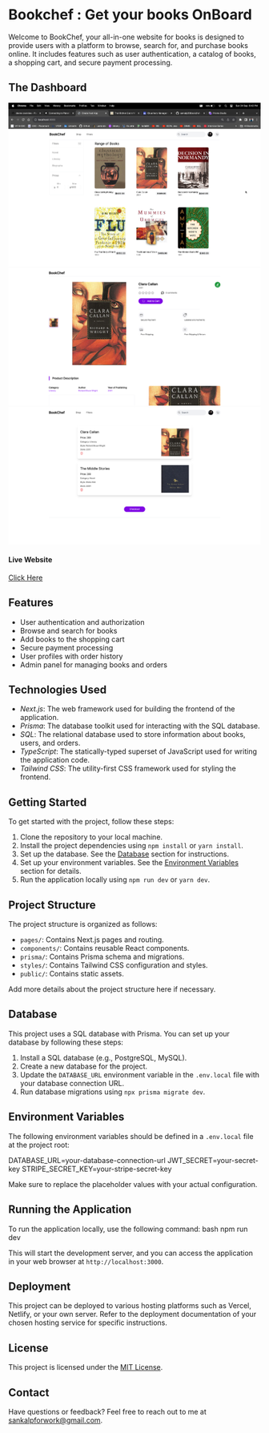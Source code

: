 # Bookchef : Get your books OnBoard
Welcome to BookChef, your all-in-one website for books is designed to provide users with a platform to browse, search for, and purchase books online. It includes features such as user authentication, a catalog of books, a shopping cart, and secure payment processing.

## The Dashboard
![Sample Image](/public/images/mainpage.png)
![Sample Image](/public/images/bookdescription.png)
![Sample Image](/public/images/cart.png)

#### Live Website
[Click Here](https://bookchef.vercel.app/) 

## Features
- User authentication and authorization
- Browse and search for books
- Add books to the shopping cart
- Secure payment processing
- User profiles with order history
- Admin panel for managing books and orders

## Technologies Used
- *Next.js*: The web framework used for building the frontend of the application.
- *Prisma*: The database toolkit used for interacting with the SQL database.
- *SQL*: The relational database used to store information about books, users, and orders.
- *TypeScript*: The statically-typed superset of JavaScript used for writing the application code.
- *Tailwind CSS*: The utility-first CSS framework used for styling the frontend.

## Getting Started

To get started with the project, follow these steps:

1. Clone the repository to your local machine.
2. Install the project dependencies using `npm install` or `yarn install`.
3. Set up the database. See the [Database](#database) section for instructions.
4. Set up your environment variables. See the [Environment Variables](#environment-variables) section for details.
5. Run the application locally using `npm run dev` or `yarn dev`.

## Project Structure
The project structure is organized as follows:

- `pages/`: Contains Next.js pages and routing.
- `components/`: Contains reusable React components.
- `prisma/`: Contains Prisma schema and migrations.
- `styles/`: Contains Tailwind CSS configuration and styles.
- `public/`: Contains static assets.

Add more details about the project structure here if necessary.

## Database
This project uses a SQL database with Prisma. You can set up your database by following these steps:
1. Install a SQL database (e.g., PostgreSQL, MySQL).
2. Create a new database for the project.
3. Update the `DATABASE_URL` environment variable in the `.env.local` file with your database connection URL.
4. Run database migrations using `npx prisma migrate dev`.
   
## Environment Variables
The following environment variables should be defined in a `.env.local` file at the project root:

DATABASE_URL=your-database-connection-url
JWT_SECRET=your-secret-key
STRIPE_SECRET_KEY=your-stripe-secret-key

Make sure to replace the placeholder values with your actual configuration.

## Running the Application

To run the application locally, use the following command:
bash
npm run dev

This will start the development server, and you can access the application in your web browser at `http://localhost:3000`.

## Deployment
This project can be deployed to various hosting platforms such as Vercel, Netlify, or your own server. Refer to the deployment documentation of your chosen hosting service for specific instructions.

## License
This project is licensed under the [MIT License](LICENSE).

## Contact
Have questions or feedback? Feel free to reach out to me at sankalpforwork@gmail.com.
